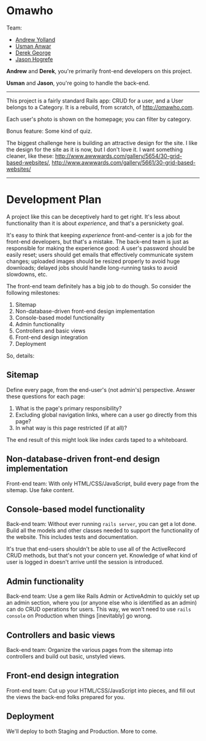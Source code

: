 # Omawho

Team:

- [Andrew Yolland](http://github.com/Ayolland)
- [Usman Anwar](http://github.com/uanwar88)
- [Derek George](http://github.com/Derek68038)
- [Jason Hogrefe](http://github.com/jhogrefe)

**Andrew** and **Derek**, you're primarily front-end developers on this project.

**Usman** and **Jason**, you're going to handle the back-end.

---

This project is a fairly standard Rails app: CRUD for a user, and a User belongs to a Category. It is a rebuild, from scratch, of http://omawho.com.

Each user's photo is shown on the homepage; you can filter by category.

Bonus feature: Some kind of quiz.

The biggest challenge here is building an attractive design for the site. I like the design for the site as it is now, but I don't love it. I want something cleaner, like these: http://www.awwwards.com/gallery/5654/30-grid-based-websites/, http://www.awwwards.com/gallery/5661/30-grid-based-websites/

---

# Development Plan

A project like this can be deceptively hard to get right. It's less about functionality than it is about *experience*, and that's a persnickety goal.

It's easy to think that keeping *experience* front-and-center is a job for the front-end developers, but that's a mistake. The back-end team is just as responsible for making the experience good: A user's password should be easily reset; users should get emails that effectively communicate system changes; uploaded images should be resized properly to avoid huge downloads; delayed jobs should handle long-running tasks to avoid slowdowns, etc.

The front-end team definitely has a big job to do though. So consider the following milestones:

1. Sitemap
2. Non-database-driven front-end design implementation
3. Console-based model functionality
4. Admin functionality
5. Controllers and basic views
6. Front-end design integration
7. Deployment

So, details:

## Sitemap

Define every page, from the end-user's (not admin's) perspective. Answer these questions for each page:

1. What is the page's primary responsibility?
2. Excluding global navigation links, where can a user go directly from this page?
3. In what way is this page restricted (if at all)?

The end result of this might look like index cards taped to a whiteboard.

## Non-database-driven front-end design implementation

Front-end team: With only HTML/CSS/JavaScript, build every page from the sitemap. Use fake content.

## Console-based model functionality

Back-end team: Without ever running `rails server`, you can get a lot done. Build all the models and other classes needed to support the functionality of the website. This includes tests and documentation.

It's true that end-users shouldn't be able to use all of the ActiveRecord CRUD methods, but that's not your concern yet. Knowledge of what kind of user is logged in doesn't arrive until the session is introduced.

## Admin functionality

Back-end team: Use a gem like Rails Admin or ActiveAdmin to quickly set up an admin section, where you (or anyone else who is identified as an admin) can do CRUD operations for users. This way, we won't need to use `rails console` on Production when things [inevitably] go wrong.

## Controllers and basic views

Back-end team: Organize the various pages from the sitemap into controllers and build out basic, unstyled views.

## Front-end design integration

Front-end team: Cut up your HTML/CSS/JavaScript into pieces, and fill out the views the back-end folks prepared for you.

## Deployment

We'll deploy to both Staging and Production. More to come.